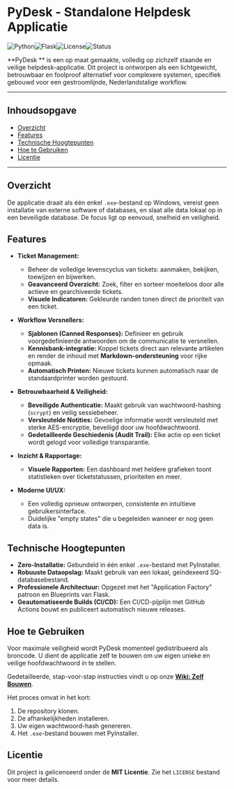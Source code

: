 # PyDesk  - Standalone Helpdesk Applicatie

![Python](https://img.shields.io/badge/Python-3.11-3776AB?logo=python)![Flask](https://img.shields.io/badge/Flask-3.1-000000?logo=flask)![License](https://img.shields.io/badge/License-MIT-yellow.svg)![Status](https://img.shields.io/badge/Status-Actieve%20Ontwikkeling-blue)

**PyDesk ** is een op maat gemaakte, volledig op zichzelf staande en veilige helpdesk-applicatie. Dit project is ontworpen als een lichtgewicht, betrouwbaar en foolproof alternatief voor complexere systemen, specifiek gebouwd voor een gestroomlijnde, Nederlandstalige workflow.

---

## Inhoudsopgave
*   [Overzicht](#overzicht)
*   [Features](#features)
*   [Technische Hoogtepunten](#technische-hoogtepunten)
*   [Hoe te Gebruiken](#hoe-te-gebruiken)
*   [Licentie](#licentie)

---

## Overzicht

De applicatie draait als één enkel `.exe`-bestand op Windows, vereist geen installatie van externe software of databases, en slaat alle data lokaal op in een beveiligde database. De focus ligt op eenvoud, snelheid en veiligheid.

## Features

*   **Ticket Management:**
    *   Beheer de volledige levenscyclus van tickets: aanmaken, bekijken, toewijzen en bijwerken.
    *   **Geavanceerd Overzicht:** Zoek, filter en sorteer moeiteloos door alle actieve en gearchiveerde tickets.
    *   **Visuele Indicatoren:** Gekleurde randen tonen direct de prioriteit van een ticket.

*   **Workflow Versnellers:**
    *   **Sjablonen (Canned Responses):** Definieer en gebruik voorgedefinieerde antwoorden om de communicatie te versnellen.
    *   **Kennisbank-integratie:** Koppel tickets direct aan relevante artikelen en render de inhoud met **Markdown-ondersteuning** voor rijke opmaak.
    *   **Automatisch Printen:** Nieuwe tickets kunnen automatisch naar de standaardprinter worden gestuurd.

*   **Betrouwbaarheid & Veiligheid:**
    *   **Beveiligde Authenticatie:** Maakt gebruik van wachtwoord-hashing (`scrypt`) en veilig sessiebeheer.
    *   **Versleutelde Notities:** Gevoelige informatie wordt versleuteld met sterke AES-encryptie, beveiligd door uw hoofdwachtwoord.
    *   **Gedetailleerde Geschiedenis (Audit Trail):** Elke actie op een ticket wordt gelogd voor volledige transparantie.

*   **Inzicht & Rapportage:**
    *   **Visuele Rapporten:** Een dashboard met heldere grafieken toont statistieken over ticketstatussen, prioriteiten en meer.

*   **Moderne UI/UX:**
    *   Een volledig opnieuw ontworpen, consistente en intuïtieve gebruikersinterface.
    *   Duidelijke "empty states" die u begeleiden wanneer er nog geen data is.

## Technische Hoogtepunten

*   **Zero-Installatie:** Gebundeld in één enkel `.exe`-bestand met PyInstaller.
*   **Robuuste Dataopslag:** Maakt gebruik van een lokaal, geïndexeerd SQ-databasebestand.
*   **Professionele Architectuur:** Opgezet met het "Application Factory" patroon en Blueprints van Flask.
*   **Geautomatiseerde Builds (CI/CD):** Een CI/CD-pijplijn met GitHub Actions bouwt en publiceert automatisch nieuwe releases.

## Hoe te Gebruiken

Voor maximale veiligheid wordt PyDesk  momenteel gedistribueerd als broncode. U dient de applicatie zelf te bouwen om uw eigen unieke en veilige hoofdwachtwoord in te stellen.

Gedetailleerde, stap-voor-stap instructies vindt u op onze **[Wiki: Zelf Bouwen](https://github.com/ChaoticML/PyDesk-/wiki/Zelf-Bouwen)**.

Het proces omvat in het kort:
1.  De repository klonen.
2.  De afhankelijkheden installeren.
3.  Uw eigen wachtwoord-hash genereren.
4.  Het `.exe`-bestand bouwen met PyInstaller.

## Licentie

Dit project is gelicenseerd onder de **MIT Licentie**. Zie het `LICENSE` bestand voor meer details.
